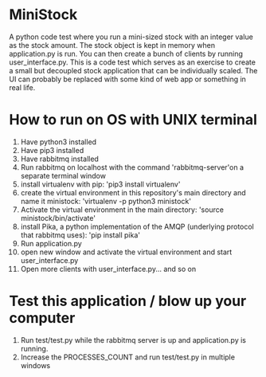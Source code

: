 # MiniStock

A python code test where you run a mini-sized stock with an integer value as the stock amount. The stock object is kept
in memory when application.py is run. You can then create a bunch of clients by running user_interface.py. This is a 
code test which serves as an exercise to create a small but decoupled stock application that can be individually scaled.
The UI can probably be replaced with some kind of web app or something in real life.

# How to run on OS with UNIX terminal

1. Have python3 installed
2. Have pip3 installed
3. Have rabbitmq installed
4. Run rabbitmq on localhost with the command 'rabbitmq-server'on a separate terminal window
5. install virtualenv with pip: 'pip3 install virtualenv' 
6. create the virtual environment in this repository's main directory and name it ministock: 'virtualenv -p python3 ministock'
7. Activate the virtual environment in the main directory: 'source ministock/bin/activate'
8. install Pika, a python implementation of the AMQP (underlying protocol that rabbitmq uses): 'pip install pika'
9. Run application.py
10. open new window and activate the virtual environment and start user_interface.py
11. Open more clients with user_interface.py... and so on

# Test this application / blow up your computer
1. Run test/test.py while the rabbitmq server is up and application.py is running.
2. Increase the PROCESSES_COUNT and run test/test.py in multiple windows
